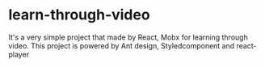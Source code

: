 # learn-through-video
It's a very simple project that made by React, Mobx for learning through video. This project  is powered by Ant design, Styledcomponent and react-player 
